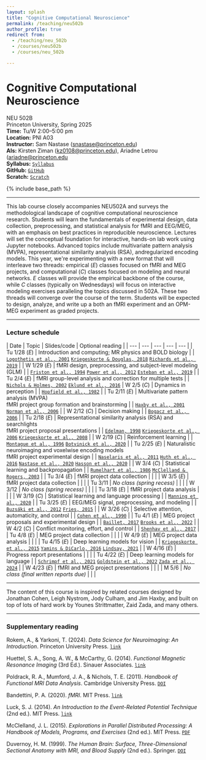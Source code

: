 ```yaml
---
layout: splash
title: "Cognitive Computational Neuroscience"
permalink: /teaching/neu502b
author_profile: true
redirect from:
  - /teaching/neu_502b
  - /courses/neu502b
  - /courses/neu_502b

---
```

# Cognitive Computational Neuroscience
NEU 502B<br>
Princeton University, Spring 2025<br>
**Time:** Tu/W 2:00–5:00 pm<br>
**Location:** PNI A03<br>
**Instructor:** Sam Nastase ([snastase@princeton.edu](snastase@princeton.edu))<br>
**AIs:** Kirsten Ziman ([kz0108@princeton.edu](kz0108@princeton.edu)), Ariadne Letrou ([ariadne@princeton.edu](ariadne@princeton.edu)<br>
**Syllabus:** [`Syllabus`](https://docs.google.com/document/d/1l-3O_eeZp_msTFY76TnRhKqZ37gdc1U860aRqd41988/edit?usp=sharing)<br>
**GitHub:** [`GitHub`](https://github.com/NEU502B/neu502b-2025)<br>
**Scratch:** [`Scratch`](https://docs.google.com/document/d/1q_i1X60_9cj2wMTuAFuuP6raWhcAJ_cwRK4qkR0IZAk/edit?usp=sharing)

{% include base_path %}

---

This lab course closely accompanies NEU502A and surveys the methodological landscape of cognitive computational neuroscience research. Students will learn the fundamentals of experimental design, data collection, preprocessing, and statistical analysis for fMRI and EEG/MEG, with an emphasis on best practices in reproducible neuroscience. Lectures will set the conceptual foundation for interactive, hands-on lab work using Jupyter notebooks. Advanced topics include multivariate pattern analysis (MVPA), representational similarity analysis (RSA), andregularized encoding models. This year, we're experimenting with a new format that will interleave two threads: empirical (*E*) classes focused on fMRI and MEG projects, and computational (*C*) classes focused on modeling and neural networks. *E* classes will provide the empirical backbone of the course, while *C* classes (typically on Wednesdays) will focus on interactive modeling exercises paralleling the topics discussed in 502A. These two threads will converge over the course of the term. Students will be expected to design, analyze, and write up a both an fMRI experiment and an OPM-MEG experiment as graded projects.

---
### Lecture schedule

| Date | Topic | Slides/code | Optional reading |
| --- | --- | --- | --- | --- |
| Tu 1/28 (*E*) | Introduction and computing; MR physics and BOLD biology | | [`Logothetis et al., 2001`](https://doi.org/10.1038/35084005) [`Kriegeskorte & Douglas, 2018`](https://doi.org/10.1038/s41593-018-0210-5) [`Richards et al., 2019`](https://doi.org/10.1038/s41593-019-0520-2) |
| W 1/29 (*E*) | fMRI design, preprocessing, and subject-level modeling (GLM) | | [`Friston et al., 1994`](https://doi.org/10.1002/hbm.460020402) [`Power et al., 2012`](https://doi.org/10.1016/j.neuroimage.2011.10.018) [`Esteban et al., 2019`](https://doi.org/10.1038/s41592-018-0235-4) |
| Tu 2/4 (*E*) | fMRI group-level analysis and correction for multiple tests | | [`Nichols & Holmes, 2002`](https://doi.org/10.1002/hbm.1058) [`Eklund et al., 2016`](https://doi.org/10.1073/pnas.1602413113)
| W 2/5 (*C*) | Dynamics in perception | | [`Hopfield et al., 1982`](https://doi.org/10.1073/pnas.79.8.2554) |
| Tu 2/11 (*E*) | Multivariate pattern analysis (MVPA)<br>fMRI project group formation and brainstorming | | [`Haxby et al., 2001`](https://doi.org/10.1126/science.1063736) [`Norman et al., 2006`](https://doi.org/10.1016/j.tics.2006.07.005) |
| W 2/12 (*C*) | Decision making | | [`Bogacz et al., 2006`](https://doi.org/10.1037/0033-295X.113.4.700) |
| Tu 2/18 (*E*) | Representational similarity analysis (RSA) and searchlights<br>fMRI project proposal presentations | | [`Edelman, 1998`](https://doi.org/10.1017/S0140525X98001253) [`Kriegeskorte et al., 2006`](https://doi.org/10.1073/pnas.0600244103) [`Kriegeskorte et al., 2008`](https://doi.org/10.3389/neuro.06.004.2008) |
| W 2/19 (*C*) | Reinforcement learning | | [`Montague et al., 1996`](https://doi.org/10.1523/JNEUROSCI.16-05-01936.1996) [`Botvinick et al., 2020`](https://doi.org/10.1016/j.neuron.2020.06.014) |
| Tu 2/25 (*E*) | Naturalistic neuroimaging and voxelwise encoding models<br>fMRI project experimental design | | [`Naselaris et al., 2011`](https://doi.org/10.1016/j.neuroimage.2010.07.073) [`Huth et al., 2016`](https://doi.org/10.1038/nature17637) [`Nastase et al., 2020`](https://doi.org/10.1016/j.neuroimage.2020.117254) [`Hasson et al., 2020`](https://doi.org/10.1016/j.neuron.2019.12.002) |
| W 3/4 (*C*) | Statistical learning and backpropagation | | [`Rumelhart et al., 1986`](https://doi.org/10.1038/323533a0) [`McClelland & Rogers, 2003`](https://doi.org/10.1038/nrn1076) |
| Tu 3/4 (*E*) | fMRI project data collection | | |
| W 3/5 (*E*) | fMRI project data collection | | |
| Tu 3/11 | _No class (spring recess)_ | | |
| W 3/12 | _No class (spring recess)_ | | |
| Tu 3/18 (*E*) | fMRI project data analysis | | |
| W 3/19 (*C*) | Statistical learning and language processing | | [`Manning et al., 2020`](https://doi.org/10.1073/pnas.1907367117) |
| Tu 3/25 (*E*) | EEG/MEG signal, preprocessing, and modeling | | [`Buzsáki et al., 2012`](https://doi.org/10.1038/nrn3241) [`Fries, 2015`](https://doi.org/10.1016/j.neuron.2015.09.034) |
| W 3/26 (*C*) | Selective attention, automaticity, and control | | [`Cohen et al., 1990`](https://doi.org/10.1037/0033-295X.97.3.332) |
| Tu 4/1 (*E*) | MEG project proposals and experimental design | | [`Baillet, 2017`](https://doi.org/10.1038/nn.4504) [`Brooks et al., 2022`](https://doi.org/10.1016/j.tins.2022.05.008) |
| W 4/2 (*C*) | Conflict monitoring, effort, and control | | [`Shenhav et al., 2017`](https://doi.org/10.1146/annurev-neuro-072116-031526) |
| Tu 4/8 (*E*) | MEG project data collection | | |
| W 4/9 (*E*) | MEG project data analysis | | |
| Tu 4/15 (*E*) | Deep learning models for vision | | [`Kriegeskorte et al., 2015`](https://doi.org/10.1146/annurev-vision-082114-035447) [`Yamins & DiCarlo, 2016`](https://doi.org/10.1038/nn.4244) [`Lindsay, 2021`](https://doi.org/10.1162/jocn_a_01544) |
| W 4/16 (*E*) | Progress report presentations | | |
| Tu 4/22 (*E*) | Deep learning models for language | | [`Schrimpf et al., 2021`](https://doi.org/10.1073/pnas.2105646118) [`Goldstein et al., 2022`](https://doi.org/10.1038/s41593-022-01026-4) [`Zada et al., 2024`](https://doi.org/10.1016/j.neuron.2024.06.025) |
| W 4/23 (*E*) | fMRI and MEG project presentations | | |
| M 5/6 | _No class (final written reports due)_ | | |

---

The content of this course is inspired by related courses designed by Jonathan Cohen, Leigh Nystrom, Jody Culham, and Jim Haxby, and built on top of lots of hard work by Younes Strittmatter, Zaid Zada, and many others.

---

### Supplementary reading

Rokem, A., & Yarkoni, T. (2024). _Data Science for Neuroimaging: An Introduction_. Princeton University Press. [`link`](https://press.princeton.edu/books/hardcover/9780691222738/data-science-for-neuroimaging)

Huettel, S. A., Song, A. W., & McCarthy, G. (2014). _Functional Magnetic Resonance Imaging_ (3rd Ed.). Sinauer Associates. [`link`](https://global.oup.com/academic/product/functional-magnetic-resonance-imaging-9780878936274)

Poldrack, R. A., Mumford, J. A., & Nichols, T. E. (2011). _Handbook of Functional MRI Data Analysis_. Cambridge University Press. [`DOI`](https://doi.org/10.1017/CBO9780511895029)

Bandettini, P. A. (2020). _fMRI_. MIT Press. [`link`](https://mitpress.mit.edu/9780262538039/fmri/)

Luck, S. J. (2014). _An Introduction to the Event-Related Potential Technique_ (2nd ed.). MIT Press. [`link`](https://mitpress.mit.edu/9780262621960/an-introduction-to-the-event-related-potential-technique/)

McClelland, J. L. (2015). _Explorations in Parallel Distributed Processing: A Handbook of Models, Programs, and Exercises_ (2nd ed.). MIT Press. [`PDF`](https://web.stanford.edu/group/pdplab/pdphandbook/handbook.pdf)

Duvernoy, H. M. (1999). _The Human Brain: Surface, Three-Dimensional Sectional Anatomy with MRI, and Blood Supply_ (2nd ed.). Springer. [`DOI`](https://doi.org/10.1007/978-3-7091-6792-2)


